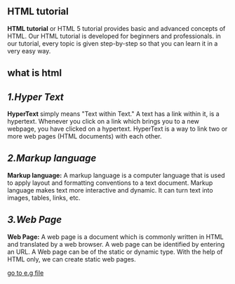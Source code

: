 ## HTML tutorial 
**HTML tutorial** or HTML 5 tutorial provides basic and advanced concepts of HTML. Our HTML tutorial is developed for beginners and professionals.
in our tutorial, every topic is given step-by-step so that you can learn it in a very easy way.

## what is html
## _1.Hyper Text_
**HyperText** simply means "Text within Text." A text has a link within it, is a hypertext. 
Whenever you click on a link which brings you to a new webpage, you have clicked on a hypertext. 
HyperText is a way to link two or more web pages (HTML documents) with each other.

## _2.Markup language_
**Markup language:** A markup language is a computer language that is used to apply layout and formatting conventions to a text document. 
Markup language makes text more interactive and dynamic. It can turn text into images, tables, links, etc.

## _3.Web Page_
**Web Page:** A web page is a document which is commonly written in HTML and translated by a web browser.
A web page can be identified by entering an URL. A Web page can be of the static or dynamic type. With the help of HTML only, we can create static web pages.


[go to e.g file ](day-1/example)
